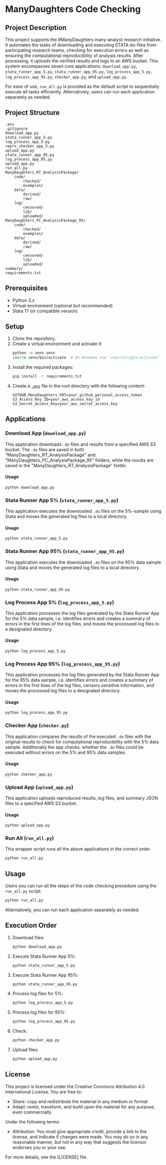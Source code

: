 # ManyDaughters Code Checking

## Project Description
This project supports the #ManyDaughters many-analyst research initiative. It automates the tasks of downloading and executing STATA do-files from participating research teams, checking for execution errors as well as ensuring the computational reproducibility of analysis results. After processing, it uploads the verified results and logs to an AWS bucket. This system encompasses seven core applications: `download_app.py`, `stata_runner_app_5.py`, `stata_runner_app_95.py`, `log_process_app_5.py`, `log_process_app_95.py`, `checker_app.py`, and `upload_app.py`.

For ease of use, `run_all.py` is provided as the default script to sequentially execute all tasks efficiently. Alternatively, users can run each application separately as needed.

## Project Structure
```
.env
.gitignore
download_app.py
stata_runner_app_5.py
log_process_app_5.py
repro_checker_app_5.py
upload_app.py
stata_runner_app_95.py
log_process_app_95.py
upload_app.py
run_all.py
ManyDaughters_RT_AnalysisPackage/
    code/
        checked/
        examples/
    data/
        derived/
        raw/
    log/
        censored/
        lib/
        uploaded/
ManyDaughters_PC_AnalysisPackage_95/
    code/
        checked/
        examples/
    data/
        derived/
        raw/
    log/
        censored/
        lib/
        uploaded/
summary/
requirements.txt
```

## Prerequisites

- Python 3.x
- Virtual environment (optional but recommended)
- Stata 17 (or compatible version)

## Setup

1. Clone the repository.
2. Create a virtual environment and activate it:
    ```sh
    python -m venv venv
    source venv/bin/activate  # On Windows use `venv\Scripts\activate`
    ```
3. Install the required packages:
    ```sh
    pip install -r requirements.txt
    ```
4. Create a [`.env`](.env ) file in the root directory with the following content:
    ```
    GITHUB_ManyDaughters_PAT=your_github_personal_access_token
    S3_Access_Key_ID=your_aws_access_key_id
    S3_Secret_Access_Key=your_aws_secret_access_key
    ```

## Applications

### Download App (`download_app.py`)

This application downloads `.do` files and results from a specified AWS S3 bucket. The `.do` files are saved in both "ManyDaughters_RT_AnalysisPackage" and "ManyDaughters_PC_AnalysisPackage_95" folders, while the results are saved in the "ManyDaughters_RT_AnalysisPackage" folder.

#### Usage

```sh
python download_app.py
```

### Stata Runner App 5% (`stata_runner_app_5.py`)

This application executes the downloaded `.do` files on the 5%-sample using Stata and moves the generated log files to a local directory.

#### Usage

```sh
python stata_runner_app_5.py
```

### Stata Runner App 95% (`stata_runner_app_95.py`)

This application executes the downloaded `.do` files on the 95% data sample using Stata and moves the generated log files to a local directory.

#### Usage

```sh
python stata_runner_app_95.py
```

### Log Process App 5% (`log_process_app_5.py`)

This application processes the log files generated by the Stata Runner App for the 5% data sample, i.e. identifies errors and creates a summary of errors in the first lines of the log files, and moves the processed log files to a designated directory.

#### Usage

```sh
python log_process_app_5.py
```

### Log Process App 95% (`log_process_app_95.py`)

This application processes the log files generated by the Stata Runner App for the 95% data sample, i.e. identifies errors and creates a summary of errors in the first lines of the log files, censors sensitive information, and moves the processed log files to a designated directory.

#### Usage

```sh
python log_process_app_95.py
```

### Checker App (`checker.py`)

This application compares the results of the executed `.do` files with the original results to check for computational reproducibility with the 5% data sample. Additionally the app checks, whether the `.do` files could be executed without errors on the 5% and 95% data samples.

#### Usage

```sh
python checker_app.py
```

### Upload App (`upload_app.py`)

This application uploads reproduced results, log files, and summary JSON files to a specified AWS S3 bucket.

#### Usage

```sh
python upload_app.py
```

### Run All (`run_all.py`)

This wrapper script runs all the above applications in the correct order.

```sh
python run_all.py
```

## Usage

Users you can run all the steps of the code checking procedure using the `run_all.py` script:

```sh
python run_all.py
```

Alternatively, you can run each application separately as needed.

## Execution Order

1. Download files:
    ```sh
    python download_app.py
    ```

2. Execute Stata Runner App 5%:
    ```sh
    python stata_runner_app_5.py
    ```

3. Execute Stata Runner App 95%:
    ```sh
    python stata_runner_app_95.py
    ```

4. Process log files for 5%:
    ```sh
    python log_process_app_5.py
    ```

5. Process log files for 95%:
    ```sh
    python log_process_app_95.py
    ```

6. Check:
    ```sh
    python checker_app.py
    ```

7. Upload files:
    ```sh
    python upload_app.py
    ```

## License

This project is licensed under the Creative Commons Attribution 4.0 International License. You are free to:

- Share: copy and redistribute the material in any medium or format
- Adapt: remix, transform, and build upon the material for any purpose, even commercially.

Under the following terms:

- Attribution: You must give appropriate credit, provide a link to the license, and indicate if changes were made. You may do so in any reasonable manner, but not in any way that suggests the licensor endorses you or your use.

For more details, see the [LICENSE] file.
